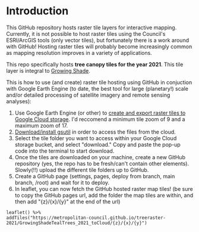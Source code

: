 # Introduction

This GitHub repository hosts raster tile layers for interactive mapping. Currently, it is not possible to host raster tiles using the Council's ESRI/ArcGIS tools (only vector tiles), but fortunately there is a work around with GitHub! Hosting raster tiles will probably become increasingly common as mapping resolution improves in a variety of applications. 

This repo specifically hosts **tree canopy tiles for the year 2021**. This tile layer is integral to [Growing Shade](www.GrowingShade.com). 

This is how to use (and create) raster tile hosting using GitHub in conjuction with Google Earth Engine (to date, the best tool for large (planetary!) scale and/or detailed processing of satellite imagery and remote sensing analyses):
1) Use Google Earth Engine (or other) to [create and export raster tiles to Google Cloud storage](https://developers.google.com/earth-engine/apidocs/export-image-tocloudstorage). I'd reccomend a minimum tile zoom of 9 and a maximum zoom of 17. 
2) [Download/install gsutil](https://cloud.google.com/storage/docs/discover-object-storage-gsutil?_ga=2.130204239.-1967626043.1669658852) in order to access the files from the cloud. 
3) Select the tile folder you want to access within your Google Cloud storage bucket, and select "download." Copy and paste the pop-up code into the terminal to start download. 
4) Once the tiles are downloaded on your machine, create a new GitHub repository (yes, the repo has to be fresh/can't contain other elements). Slowly(!!) upload the different tile folders up to GitHub. 
5) Create a GitHub page (settings, pages, deploy from branch, main branch, /root) and wait for it to deploy.
6) In leaflet, you can now fetch the GitHub hosted raster map tiles! (be sure to copy the GitHub pages url, add the folder the map tiles are within, and then add "{z}/{x}/{y}" at the end of the url) 
```
leaflet() %>%
addTiles("https://metropolitan-council.github.io/treeraster-2021/GrowingShadeTealTrees_2021_toCloud/{z}/{x}/{y}")
```
